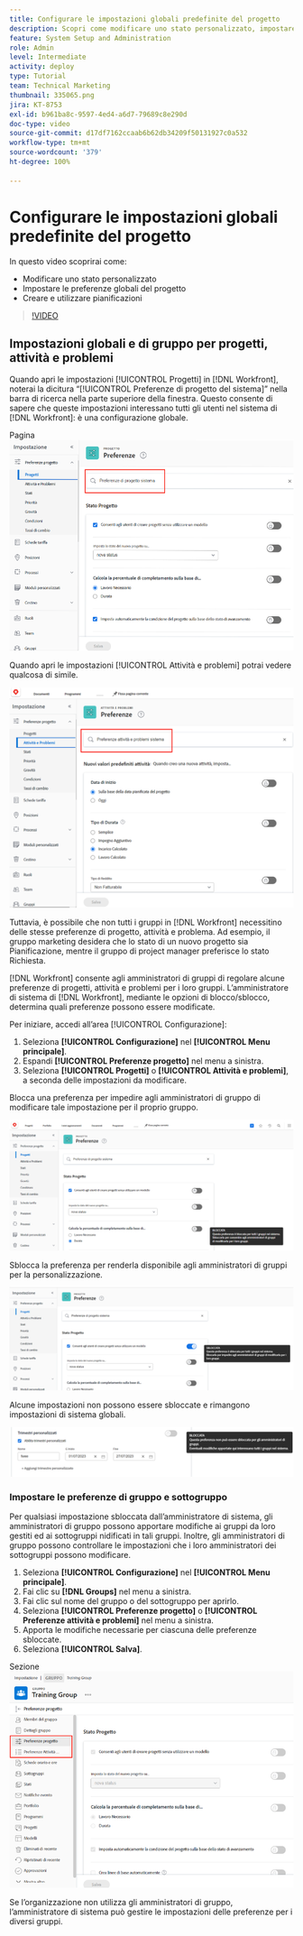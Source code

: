 ```yaml
---
title: Configurare le impostazioni globali predefinite del progetto
description: Scopri come modificare uno stato personalizzato, impostare le preferenze globali del progetto e creare pianificazioni che sono impostazioni globali predefinite.
feature: System Setup and Administration
role: Admin
level: Intermediate
activity: deploy
type: Tutorial
team: Technical Marketing
thumbnail: 335065.png
jira: KT-8753
exl-id: b961ba8c-9597-4ed4-a6d7-79689c8e290d
doc-type: video
source-git-commit: d17df7162ccaab6b62db34209f50131927c0a532
workflow-type: tm+mt
source-wordcount: '379'
ht-degree: 100%

---
```


# Configurare le impostazioni globali predefinite del progetto

<!---
21.4 updates have been made
--->

In questo video scoprirai come:

* Modificare uno stato personalizzato
* Impostare le preferenze globali del progetto
* Creare e utilizzare pianificazioni

>[!VIDEO](https://video.tv.adobe.com/v/335065/?quality=12&learn=on&enablevpops)

## Impostazioni globali e di gruppo per progetti, attività e problemi

Quando apri le impostazioni [!UICONTROL Progetti] in [!DNL Workfront], noterai la dicitura “[!UICONTROL Preferenze di progetto del sistema]” nella barra di ricerca nella parte superiore della finestra. Questo consente di sapere che queste impostazioni interessano tutti gli utenti nel sistema di [!DNL Workfront]: è una configurazione globale.

Pagina ![[!UICONTROL Preferenze di progetto] in [!UICONTROL Configurazione]](assets/admin-fund-system-project-preferences-1.png)

Quando apri le impostazioni [!UICONTROL Attività e problemi] potrai vedere qualcosa di simile.

![[!UICONTROL Preferenze attività e problemi] in [!UICONTROL Configurazione]](assets/admin-fund-task-issue-preferences-2.png)

Tuttavia, è possibile che non tutti i gruppi in [!DNL Workfront] necessitino delle stesse preferenze di progetto, attività e problema. Ad esempio, il gruppo marketing desidera che lo stato di un nuovo progetto sia Pianificazione, mentre il gruppo di project manager preferisce lo stato Richiesta.

[!DNL Workfront] consente agli amministratori di gruppi di regolare alcune preferenze di progetti, attività e problemi per i loro gruppi. L’amministratore di sistema di [!DNL Workfront], mediante le opzioni di blocco/sblocco, determina quali preferenze possono essere modificate.

Per iniziare, accedi all’area [!UICONTROL Configurazione]:

1. Seleziona **[!UICONTROL Configurazione]** nel **[!UICONTROL Menu principale]**.
1. Espandi **[!UICONTROL Preferenze progetto]** nel menu a sinistra.
1. Seleziona **[!UICONTROL Progetti]** o **[!UICONTROL Attività e problemi]**, a seconda delle impostazioni da modificare.

Blocca una preferenza per impedire agli amministratori di gruppo di modificare tale impostazione per il proprio gruppo.

![Messaggio di preferenza bloccato](assets/admin-fund-preferences-locked-3.png)

Sblocca la preferenza per renderla disponibile agli amministratori di gruppi per la personalizzazione.

![Messaggio di preferenza sbloccato](assets/admin-fund-preferences-unlocked-4.png)

Alcune impostazioni non possono essere sbloccate e rimangono impostazioni di sistema globali.

![Messaggio di preferenza bloccato](assets/admin-fund-preferences-always-locked-5.png)

### Impostare le preferenze di gruppo e sottogruppo

Per qualsiasi impostazione sbloccata dall’amministratore di sistema, gli amministratori di gruppo possono apportare modifiche ai gruppi da loro gestiti ed ai sottogruppi nidificati in tali gruppi. Inoltre, gli amministratori di gruppo possono controllare le impostazioni che i loro amministratori dei sottogruppi possono modificare.

1. Seleziona **[!UICONTROL Configurazione]** nel **[!UICONTROL Menu principale]**.
1. Fai clic su **[!DNL Groups]** nel menu a sinistra.
1. Fai clic sul nome del gruppo o del sottogruppo per aprirlo.
1. Seleziona **[!UICONTROL Preferenze progetto]** o **[!UICONTROL Preferenze attività e problemi]** nel menu a sinistra.
1. Apporta le modifiche necessarie per ciascuna delle preferenze sbloccate.
1. Seleziona **[!UICONTROL Salva]**.

Sezione ![[!UICONTROL Stato progetto] nella pagina [!UICONTROL Gruppo]](assets/admin-fund-group-preferences.png)

Se l’organizzazione non utilizza gli amministratori di gruppo, l’amministratore di sistema può gestire le impostazioni delle preferenze per i diversi gruppi.

<!---
learn more URLs and guides
Create or edit a group status 
Group administrators 
Configure system-wide project preferences 
Configure project preferences for a group 
Configure task and issue preferences for a group 
Create and modify a group’s schedule 
--->
